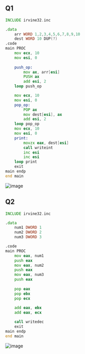## Q1
```asm
INCLUDE irvine32.inc

.data
	arr WORD 1,2,3,4,5,6,7,8,9,10
	dest WORD 10 DUP(?)
.code
main PROC
	mov ecx, 10
	mov esi, 0
	
	push_op:
		mov ax, arr[esi]
		PUSH ax
		add esi, 2
	loop push_op

	mov ecx, 10
	mov esi, 0
	pop_op:
		POP ax
		mov dest[esi], ax
		add esi, 2
	loop pop_op
	mov ecx, 10
	mov esi, 0
	print:
		movzx eax, dest[esi]
		call writeint
		inc esi
		inc esi
	loop print
	exit
main endp
end main
```
![image](https://github.com/user-attachments/assets/0f3d7534-552b-4130-bcd8-7d83cf144733)
## Q2
```asm
INCLUDE irvine32.inc

.data
	num1 DWORD 1
	num2 DWORD 2
	num3 DWORD 3

.code
main PROC
	mov eax, num1
	push eax
	mov eax, num2
	push eax
	mov eax, num3
	push eax
	
	pop eax
	pop ebx
	pop ecx
	
	add eax, ebx
	add eax, ecx

	call writedec
	exit
main endp
end main
```
![image](https://github.com/user-attachments/assets/ba63236d-8010-46e9-b458-0c2666a20a46)


